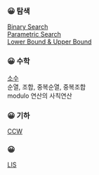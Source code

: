 ### :grinning: 탐색
[Binary Search](https://github.com/meanjoo/Algorithm/blob/main/%ED%83%90%EC%83%89/Binary_Search.md)  
[Parametric Search](https://github.com/meanjoo/Algorithm/blob/main/%ED%83%90%EC%83%89/Parametric_Search.md)  
[Lower Bound & Upper Bound](https://github.com/meanjoo/Algorithm/blob/main/%ED%83%90%EC%83%89/Lower_Bound_and_Upper_Bound.md)  

### :grinning: 수학
[소수](https://github.com/meanjoo/Algorithm/blob/main/%EC%88%98%ED%95%99/prime.md)  
순열, 조합, 중복순열, 중복조합  
modulo 연산의 사칙연산  

### :grinning: 기하
[CCW](https://github.com/meanjoo/Algorithm/blob/main/%EA%B8%B0%ED%95%98/CCW.md)  

### :grinning:
[LIS](https://github.com/meanjoo/Algorithm/blob/main/LIS.md)
